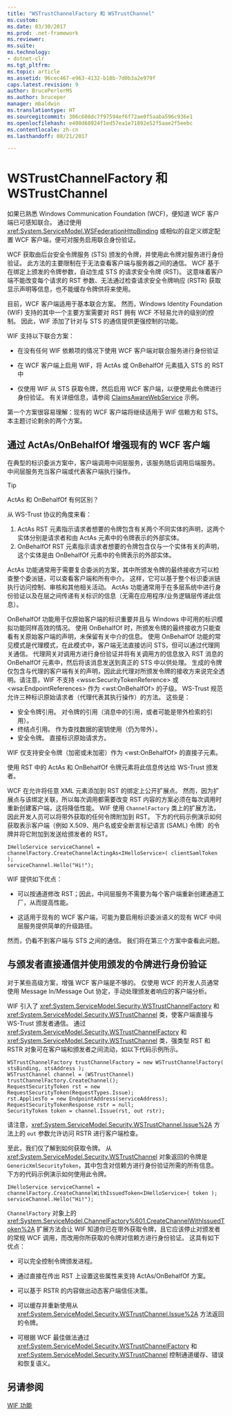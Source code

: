 ```yaml
---
title: "WSTrustChannelFactory 和 WSTrustChannel"
ms.custom: 
ms.date: 03/30/2017
ms.prod: .net-framework
ms.reviewer: 
ms.suite: 
ms.technology:
- dotnet-clr
ms.tgt_pltfrm: 
ms.topic: article
ms.assetid: 96cec467-e963-4132-b18b-7d0b3a2e979f
caps.latest.revision: 9
author: BrucePerlerMS
ms.author: bruceper
manager: mbaldwin
ms.translationtype: HT
ms.sourcegitcommit: 306c608dc7f97594ef6f72ae0f5aaba596c936e1
ms.openlocfilehash: e400d68924f1ed57ea1e71892e52f5aae2f5eebc
ms.contentlocale: zh-cn
ms.lasthandoff: 08/21/2017

---
```

# <a name="wstrustchannelfactory-and-wstrustchannel"></a>WSTrustChannelFactory 和 WSTrustChannel
如果已熟悉 Windows Communication Foundation (WCF)，便知道 WCF 客户端已可感知联合。 通过使用 <xref:System.ServiceModel.WSFederationHttpBinding> 或相似的自定义绑定配置 WCF 客户端，便可对服务启用联合身份验证。  
  
 WCF 获取由后台安全令牌服务 (STS) 颁发的令牌，并使用此令牌对服务进行身份验证。 此方法的主要限制在于无法查看客户端与服务器之间的通信。 WCF 基于在绑定上颁发的令牌参数，自动生成 STS 的请求安全令牌 (RST)。 这意味着客户端不能改变每个请求的 RST 参数、无法通过检查请求安全令牌响应 (RSTR) 获取显示声明等信息，也不能缓存令牌供将来使用。  
  
 目前，WCF 客户端适用于基本联合方案。 然而，Windows Identity Foundation (WIF) 支持的其中一个主要方案需要对 RST 拥有 WCF 不轻易允许的级别的控制。 因此，WIF 添加了针对与 STS 的通信提供更强控制的功能。  
  
 WIF 支持以下联合方案：  
  
-   在没有任何 WIF 依赖项的情况下使用 WCF 客户端对联合服务进行身份验证  
  
-   在 WCF 客户端上启用 WIF，将 ActAs 或 OnBehalfOf 元素插入 STS 的 RST 中  
  
-   仅使用 WIF 从 STS 获取令牌，然后启用 WCF 客户端，以便使用此令牌进行身份验证。 有关详细信息，请参阅 [ClaimsAwareWebService](http://go.microsoft.com/fwlink/?LinkID=248406) 示例。  
  
 第一个方案很容易理解：现有的 WCF 客户端将继续适用于 WIF 信赖方和 STS。 本主题讨论剩余的两个方案。  
  
## <a name="enhancing-an-existing-wcf-client-with-actas--onbehalfof"></a>通过 ActAs/OnBehalfOf 增强现有的 WCF 客户端  
 在典型的标识委派方案中，客户端调用中间层服务，该服务随后调用后端服务。 中间层服务充当客户端或代表客户端执行操作。  
  
> [!TIP]
>  ActAs 和 OnBehalfOf 有何区别？  
>   
>  从 WS-Trust 协议的角度来看：  
>   
>  1.  ActAs RST 元素指示请求者想要的令牌包含有关两个不同实体的声明，这两个实体分别是请求者和由 ActAs 元素中的令牌表示的外部实体。  
> 2.  OnBehalfOf RST 元素指示请求者想要的令牌包含仅与一个实体有关的声明，这个实体是由 OnBehalfOf 元素中的令牌表示的外部实体。  
>   
>  ActAs 功能通常用于需要复合委派的方案，其中所颁发令牌的最终接收方可以检查整个委派链，可以查看客户端和所有中介。 这样，它可以基于整个标识委派链执行访问控制、审核和其他相关活动。 ActAs 功能通常用于在多层系统中进行身份验证以及在层之间传递有关标识的信息（无需在应用程序/业务逻辑层传递此信息）。  
>   
>  OnBehalfOf 功能用于仅原始客户端的标识重要并且与 Windows 中可用的标识模拟功能同样高效的情况。 使用 OnBehalfOf 时，所颁发令牌的最终接收方只能查看有关原始客户端的声明，未保留有关中介的信息。 使用 OnBehalfOf 功能的常见模式是代理模式，在此模式中，客户端无法直接访问 STS，但可以通过代理网关通信。 代理网关对调用方进行身份验证并将有关调用方的信息放入 RST 消息的 OnBehalfOf 元素中，然后将该消息发送到真正的 STS 中以供处理。 生成的令牌仅包含与代理的客户端有关的声明，因此此代理对所颁发令牌的接收方来说完全透明。请注意，WIF 不支持 \<wsse:SecurityTokenReference> 或 \<wsa:EndpointReferences> 作为 \<wst:OnBehalfOf> 的子级。 WS-Trust 规范允许三种标识原始请求者（代理代表其执行操作）的方法。 这些是：  
>   
>  -   安全令牌引用。 对令牌的引用（消息中的引用，或者可能是带外检索的引用）。  
> -   终结点引用。 作为查找数据的密钥使用（仍为带外）。  
> -   安全令牌。 直接标识原始请求方。  
>   
>  WIF 仅支持安全令牌（加密或未加密）作为 \<wst:OnBehalfOf> 的直接子元素。  
  
 使用 RST 中的 ActAs 和 OnBehalfOf 令牌元素将此信息传达给 WS-Trust 颁发者。  
  
 WCF 在允许将任意 XML 元素添加到 RST 的绑定上公开扩展点。 然而，因为扩展点与该绑定关联，所以每次调用都需要改变 RST 内容的方案必须在每次调用时重新创建客户端，这将降低性能。 WIF 使用 `ChannelFactory` 类上的扩展方法，因此开发人员可以将带外获取的任何令牌附加到 RST。 下方的代码示例演示如何获取表示客户端（例如 X.509、用户名或安全断言标记语言 (SAML) 令牌）的令牌并将它附加到发送给颁发者的 RST。  
  
```  
IHelloService serviceChannel = channelFactory.CreateChannelActingAs<IHelloService>( clientSamlToken );  
serviceChannel.Hello("Hi!");  
```  
  
 WIF 提供如下优点：  
  
-   可以按通道修改 RST；因此，中间层服务不需要为每个客户端重新创建通道工厂，从而提高性能。  
  
-   这适用于现有的 WCF 客户端，可能为要启用标识委派语义的现有 WCF 中间层服务提供简单的升级路径。  
  
 然而，仍看不到客户端与 STS 之间的通信。 我们将在第三个方案中查看此问题。  
  
## <a name="communicating-directly-with-an-issuer-and-using-the-issued-token-to-authenticate"></a>与颁发者直接通信并使用颁发的令牌进行身份验证  
 对于某些高级方案，增强 WCF 客户端是不够的。 仅使用 WCF 的开发人员通常使用 Message In/Message Out 协定，手动处理颁发者响应的客户端分析。  
  
 WIF 引入了 <xref:System.ServiceModel.Security.WSTrustChannelFactory> 和 <xref:System.ServiceModel.Security.WSTrustChannel> 类，使客户端直接与 WS-Trust 颁发者通信。 通过 <xref:System.ServiceModel.Security.WSTrustChannelFactory> 和 <xref:System.ServiceModel.Security.WSTrustChannel> 类，强类型 RST 和 RSTR 对象可在客户端和颁发者之间流动，如以下代码示例所示。  
  
```  
WSTrustChannelFactory trustChannelFactory = new WSTrustChannelFactory( stsBinding, stsAddress );  
WSTrustChannel channel = (WSTrustChannel) trustChannelFactory.CreateChannel();  
RequestSecurityToken rst = new RequestSecurityToken(RequestTypes.Issue);  
rst.AppliesTo = new EndpointAddress(serviceAddress);  
RequestSecurityTokenResponse rstr = null;  
SecurityToken token = channel.Issue(rst, out rstr);  
```  
  
 请注意，<xref:System.ServiceModel.Security.WSTrustChannel.Issue%2A> 方法上的 `out` 参数允许访问 RSTR 进行客户端检查。  
  
 至此，我们仅了解到如何获取令牌。 从 <xref:System.ServiceModel.Security.WSTrustChannel> 对象返回的令牌是 `GenericXmlSecurityToken`，其中包含对信赖方进行身份验证所需的所有信息。 下方的代码示例演示如何使用此令牌。  
  
```  
IHelloService serviceChannel = channelFactory.CreateChannelWithIssuedToken<IHelloService>( token ); serviceChannel.Hello("Hi!");  
```  
  
 `ChannelFactory` 对象上的 <xref:System.ServiceModel.ChannelFactory%601.CreateChannelWithIssuedToken%2A> 扩展方法会让 WIF 知道你已在带外获取令牌，且它应该停止对颁发者的常规 WCF 调用，而改用你所获取的令牌对信赖方进行身份验证。 这具有如下优点：  
  
-   可以完全控制令牌颁发进程。  
  
-   通过直接在传出 RST 上设置这些属性来支持 ActAs/OnBehalfOf 方案。  
  
-   可以基于 RSTR 的内容做出动态客户端信任决策。  
  
-   可以缓存并重新使用从 <xref:System.ServiceModel.Security.WSTrustChannel.Issue%2A> 方法返回的令牌。  
  
-   可根据 WCF 最佳做法通过 <xref:System.ServiceModel.Security.WSTrustChannelFactory> 和 <xref:System.ServiceModel.Security.WSTrustChannel> 控制通道缓存、错误和恢复语义。  
  
## <a name="see-also"></a>另请参阅  
 [WIF 功能](../../../docs/framework/security/wif-features.md)

